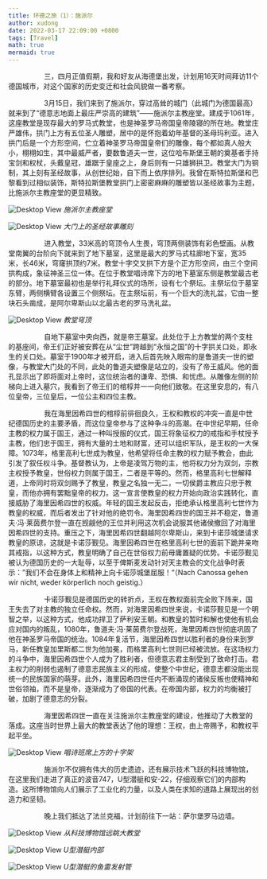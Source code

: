 ```yaml
---
title: 环德之旅（1）：施派尔
author: xudong
date: 2022-03-17 22:09:00 +0800
tags: [Travel]
math: true
mermaid: true
---
```


&emsp; &emsp; &emsp; &emsp; 三，四月正值假期，我和好友从海德堡出发，计划用16天时间拜访11个德国城市，对这个国家的历史变迁和社会风貌做一番考察。

&emsp; &emsp; &emsp; &emsp; 3月15日，我们来到了施派尔，穿过高耸的城门（此城门为德国最高）就来到了“德意志地面上最庄严崇高的建筑”——施派尔主教座堂。建成于1061年，这座教堂是现存最大的罗马式教堂，也是神圣罗马帝国皇帝陵寝的所在地。教堂庄严雄伟，拱门上方有五位圣人雕塑，居中的是怀抱着幼年基督的圣母玛利亚。进入拱门后是一个方形空间，伫立着神圣罗马帝国皇帝们的雕像，每个都如真人般大小，栩栩如生，其中最威严者，要数鲁道夫一世，这位哈布斯堡王朝的奠基者手持宝剑和权杖，头戴皇冠，雄踞于皇座之上，身后则有一只雄狮拱卫。教堂大门为铜制，其上刻有圣经故事，从创世纪始，自下而上依序排列。我曾在斯特拉斯堡和巴黎看到过相似装饰，斯特拉斯堡教堂拱门上密密麻麻的雕塑皆以圣经故事为主题，比施派尔主教座堂的更显精致。


![Desktop View](https://xudong-zhu01.github.io/assets/speyer/1.png)
_施派尔主教座堂_

![Desktop View](https://xudong-zhu01.github.io/assets/speyer/2.png)
_大门上的圣经故事雕刻_

&emsp; &emsp; &emsp; &emsp; 进入教堂，33米高的穹顶令人生畏，穹顶两侧装饰有彩色壁画。从教堂南翼的台阶向下就来到了地下墓室，这里是最大的罗马式柱廊地下室，宽35米，长46米，穹窿拱顶约7米。教堂十字交叉拱下方是个正方形空间，由三个空间拱构成，象征神圣三位一体。在位于教堂唱诗席下方的地下墓室东侧是教堂最古老的部分。地下墓室最初也是举行礼拜仪式的场所，设有七个祭坛。主祭坛位于墓室东臂，两侧横臂各设置三个侧祭坛。在主祭坛前，有一个巨大的洗礼盆，它由一整块石头凿成，是阿尔卑斯山以北最古老的罗马洗礼盆。

![Desktop View](https://xudong-zhu01.github.io/assets/speyer/3.png)
_教堂穹顶_

&emsp; &emsp; &emsp; &emsp; 自地下墓室中央向西，就是帝王墓室。此处位于上方教堂的两个支柱的基座间，帝王们正好被安葬在从“尘世”跨越到“永恒之国”的十字拱关口处，即永生的关口处。墓室于1900年才被开启，进入后首先映入眼帘的是鲁道夫一世的塑像，与教堂大门处的不同，此处的鲁道夫塑像是站立的，没有了帝王威风。他的面孔显示出了即将面对上帝时，这位统治者的谦卑、恐惧、和忧虑。从雕像左侧的阶梯向上进入墓穴，我看到了帝王们的棺椁并一一向他们致敬。在这里安息的，有八位皇帝，三位皇后，一位公主和四位主教。

&emsp; &emsp; &emsp; &emsp; 我在海里因希四世的棺椁前徘徊良久，王权和教权的冲突一直是中世纪德国历史的主要矛盾，而这位皇帝参与了这种争斗的高潮。在中世纪早期，任命主教的权力属于国王，通过一种叫授服的仪式，国王将象征权力的戒指和手杖授予主教，他们忠于国王，拥有大量的土地和财富，还可以组织军队，是王权的一大保障。1073年，格里高利七世成为教皇，他希望将任命主教的权力赋予教会，由此引发了叙任权斗争。基督教认为，上帝是凌驾万物的主，他将权力分为双剑，宗教主权授予教皇，世俗权力则属于国王，二者是平等的。然而，格里高利七世解释道，上帝同时将双剑赐予了教皇，教皇之名独一无二，一切侯爵主教应只忠于教皇，而他亦拥有罢黜皇帝的权力。这一宣言使教皇的权力开始向政治实践转化，直接威胁了海里因希四世的权威。年轻的国王发起反击，拒绝承认格里高利七世作为教皇的权威，而后者发出了针对他的绝罚令。海里因希四世的国王并不稳定，鲁道夫·冯·莱茵费尔登一直在觊觎他的王位并利用这次机会说服其他诸侯撤回了对海里因希四世的支持。重压之下，海里因希四世翻越阿尔卑斯山，来到卡诺莎城堡请求教皇的原谅，这就是卡诺莎觐见。海里因希四世在格里高利七世的面前下跪并亲吻其戒指，以这种方式，教皇明确了自己在世俗权力前毋庸置疑的优势。卡诺莎觐见被认为德国历史的一大耻辱，以至于俾斯麦发动针对天主教会的文化战争时表示：”我们不会在身体上和精神上向卡诺莎城堡屈服！“（Nach Canossa gehen wir nicht, weder körperlich noch geistig.）

&emsp; &emsp; &emsp; &emsp; 卡诺莎觐见是德国历史的转折点，王权在教权面前完全败下阵来，国王失去了对主教的独立任命权。然而，对海里因希四世来说，卡诺莎觐见是一个明智之举，以这种方式，他成功捍卫了萨利安王朝。和教皇的暂时和解也使他有机会应对国内的叛乱，1080年，鲁道夫·冯·莱茵费尔登战死，海里因希四世彻底巩固了他在神圣罗马帝国的统治。1084年复活节，海里因希四世以胜利者的身份来到罗马，新任教皇加里斯都二世为他加冕，而格里高利七世则已经被流放。在这场权力的斗争中，海里因希四世个人成为了胜利者，但德意志君主制受到了致命打击。君主权力的削弱也遏制了德意志民族主义的形成，使整个中世纪，德意志都没能出现统一的民族国家的萌芽。此外，海里因希四世任内不断涌现的诸侯反叛也使精神和世俗领袖，而不是皇帝，逐渐成为了帝国的代表。在帝国内部，权力的均衡被打破，加剧了德意志的分裂。

&emsp; &emsp; &emsp; &emsp; 海里因希四世一直在关注施派尔主教座堂的建设，他推动了大教堂的落成。这座当时世界上最大的教堂表达了他的理想：王权，由上帝赐予，和教权平起平坐。

![Desktop View](https://xudong-zhu01.github.io/assets/speyer/8.png)
_唱诗班席上方的十字架_

&emsp; &emsp; &emsp; &emsp; 施派尔不仅拥有伟大的历史遗迹，还有展示技术飞跃的科技博物馆，在这里我们走进了真正的波音747，U型潜艇和安-22，仔细观察它们的内部构造。这所博物馆向人们展示了工业化的力量，以及人类在求知的道路上展现出的创造力和坚韧。

&emsp; &emsp; &emsp; &emsp; 晚上我们抵达了法兰克福，计划前往下一站：萨尔堡罗马边墙。

![Desktop View](https://xudong-zhu01.github.io/assets/speyer/9.png)
_从科技博物馆远眺大教堂_

![Desktop View](https://xudong-zhu01.github.io/assets/speyer/10.png)
_U型潜艇内部_

![Desktop View](https://xudong-zhu01.github.io/assets/speyer/6.png)
_U型潜艇的鱼雷发射管_
